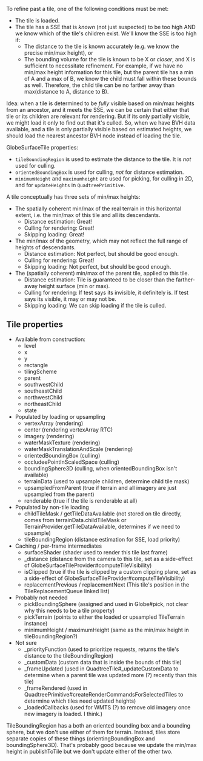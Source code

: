 To refine past a tile, one of the following conditions must be met:

   * The tile is loaded.
   * The tile has a SSE that is _known_ (not just suspected) to be too high AND we know which of the tile's children exist. We'll know the SSE is too high if:
      * The distance to the tile is known accurately (e.g. we know the precise min/max height), or
      * The bounding volume for the tile is known to be X or _closer_, and X is sufficient to necessitate refinement. For example, if we have no min/max height information for this tile, but the parent tile has a min of A and a max of B, we know the child must fall within these bounds as well. Therefore, the child tile can be no farther away than max(distance to A, distance to B).

Idea: when a tile is determined to be _fully_ visible based on min/max heights from an ancestor, and it meets the SSE, we can be certain that either that tile or its children are relevant for rendering. But if its only partially visible, we might load it only to find out that it's culled. So, when we have BVH data available, and a tile is only partially visible based on estimated heights, we should load the nearest ancestor BVH node instead of loading the tile.

GlobeSurfaceTile properties:

   * `tileBoundingRegion` is used to estimate the distance to the tile. It is _not_ used for culling.
   * `orientedBoundingBox` is used for culling, _not_ for distance estimation.
   * `minimumHeight` and `maximumheight` are used for picking, for culling in 2D, and for `updateHeights` in `QuadtreePrimitive`.


A tile conceptually has three sets of min/max heights:

   * The spatially coherent min/max of the real terrain in this horizontal extent, i.e. the min/max of this tile and all its descendants.
      * Distance estimation: Great!
      * Culling for rendering: Great!
      * Skipping loading: Great!
   * The min/max of the geometry, which may not reflect the full range of heights of descendants.
      * Distance estimation: Not perfect, but should be good enough.
      * Culling for rendering: Great!
      * Skipping loading: Not perfect, but should be good enough.
   * The (spatially coherent) min/max of the parent tile, applied to this tile.
      * Distance estimation: Tile is guaranteed to be closer than the farther-away height surface (min or max).
      * Culling for rendering: If test says its invisible, it definitely is. If test says its visible, it may or may not be.
      * Skipping loading: We can skip loading if the tile is culled.



## Tile properties

* Available from construction:
    * level
    * x
    * y
    * rectangle
    * tilingScheme
    * parent
    * southwestChild
    * southeastChild
    * northwestChild
    * northeastChild
    * state
* Populated by loading or upsampling
    * vertexArray (rendering)
    * center (rendering vertexArray RTC)
    * imagery (rendering)
    * waterMaskTexture (rendering)
    * waterMaskTranslationAndScale (rendering)
    * orientedBoundingBox (culling)
    * occludeePointInScaledSpace (culling)
    * boundingSphere3D (culling, when orientedBoundingBox isn't available)
    * terrainData (used to upsample children, determine child tile mask)
    * upsampledFromParent (true if terrain and all imagery are just upsampled from the parent)
    * renderable (true if the tile is renderable at all)
* Populated by non-tile loading
    * childTileMask / getTileDataAvailable (not stored on tile directly, comes from terrainData.childTileMask or TerrainProvider.getTileDataAvailable, determines if we need to upsample)
    * tileBoundingRegion (distance estimation for SSE, load priority)
* Caching / per-frame intermediates
    * surfaceShader (shader used to render this tile last frame)
    * _distance (distance from the camera to this tile, set as a side-effect of GlobeSurfaceTileProvider#computeTileVisibility)
    * isClipped (true if the tile is clipped by a custom clipping plane, set as a side-effect of GlobeSurfaceTileProvider#computeTileVisibility)
    * replacementPrevious / replacementNext (This tile's position in the TileReplacementQueue linked list)
* Probably not needed
    * pickBoundingSphere (assigned and used in Globe#pick, not clear why this needs to be a tile property)
    * pickTerrain (points to either the loaded or upsampled TileTerrain instance)
    * minimumHeight / maximumHeight (same as the min/max height in tileBoundingRegion?)
* Not sure
    * _priorityFunction (used to prioritize requests, returns the tile's distance to the tileBoundingRegion)
    * _customData (custom data that is inside the bounds of this tile)
    * _frameUpdated (used in QuadtreeTile#_updateCustomData to determine when a parent tile was updated more (?) recently than this tile)
    * _frameRendered (used in QuadtreePrimitive#createRenderCommandsForSelectedTiles to determine which tiles need updated heights)
    * _loadedCallbacks (used for WMTS (?) to remove old imagery once new imagery is loaded. I think.)


TileBoundingRegion has a both an oriented bounding box and a bounding sphere, but we don't use either of them for terrain.
Instead, tiles store separate copies of these things (orientingBoundingBox and boundingSphere3D). That's probably good because we update the min/max height in publishToTile but we don't update either of the other two.

